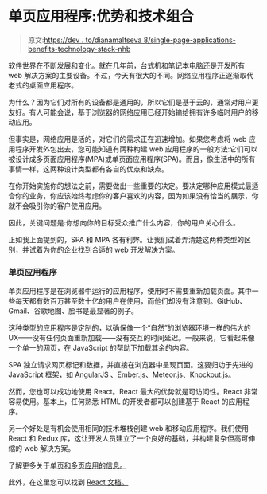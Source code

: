 # 单页应用程序:优势和技术组合

> 原文:[https://dev . to/dianamaltseva 8/single-page-applications-benefits-technology-stack-nhb](https://dev.to/dianamaltseva8/single-page-applications-benefits--technology-stack-nhb)

软件世界在不断发展和变化。就在几年前，台式机和笔记本电脑还是开发所有 web 解决方案的主要设备。不过，今天有很大的不同。网络应用程序正逐渐取代老式的桌面应用程序。

为什么？因为它们对所有的设备都是通用的，所以它们是基于云的，通常对用户更友好。有人可能会说，基于浏览器的网络应用已经开始输给拥有许多临时用户的移动应用。

但事实是，网络应用是活的，对它们的需求正在迅速增加。如果您考虑将 web 应用程序开发外包出去，您可能知道有两种构建 web 应用程序的一般方法:它们可以被设计成多页面应用程序(MPA)或单页面应用程序(SPA)。而且，像生活中的所有事情一样，这两种设计类型都有各自的优点和缺点。

在你开始实施你的想法之前，需要做出一些重要的决定。要决定哪种应用模式最适合你的业务，你应该始终考虑你的客户喜欢的内容，因为如果没有恰当的展示，你就不会吸引你的客户使用应用。

因此，关键问题是:你想向你的目标受众推广什么内容，你的用户关心什么。

正如我上面提到的，SPA 和 MPA 各有利弊。让我们试着弄清楚这两种类型的区别，并试着为你的企业找到合适的 web 开发解决方案。

### 单页应用程序

单页应用程序是在浏览器中运行的应用程序，使用时不需要重新加载页面。其中一些每天都有数百万甚至数十亿的用户在使用，而他们却没有注意到。GitHub、Gmail、谷歌地图、脸书是最显著的例子。

这种类型的应用程序是定制的，以确保像一个“自然”的浏览器环境一样的伟大的 UX——没有任何页面重新加载——没有交互的时间延迟。一般来说，它看起来像一个单一的网页，在 JavaScript 的帮助下加载其余的内容。

SPA 独立请求网页标记和数据，并直接在浏览器中呈现页面。这要归功于先进的 JavaScript 框架，如 [AngularJS](https://github.com/angular/angular.js) 、Ember.js、Meteor.js、Knockout.js。

然而，您也可以成功地使用 React。React 最大的优势就是可访问性。React 非常容易使用。基本上，任何熟悉 HTML 的开发者都可以创建基于 React 的应用程序。

另一个好处是有机会使用相同的技术堆栈创建 web 和移动应用程序。我们使用 React 和 Redux 库，这让开发人员建立了一个良好的基础，并构建复杂但高可伸缩的 web 解决方案。

了解更多关于[单页和多页应用的信息。](https://blak-it.com/blog/spa-advantages/)

此外，在这里您可以找到 [React 文档。](https://reactjs.org/docs/getting-started.html)
